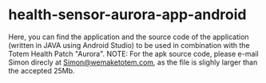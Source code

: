# health-sensor-aurora-app-android

Here, you can find the application and the source code of the application (written in JAVA using Android Studio) to be used in combination with the Totem Health Patch "Aurora".
NOTE: For the apk source code, please e-mail Simon direcly at Simon@wemaketotem.com, as the file is slighly larger than the accepted 25Mb. 
